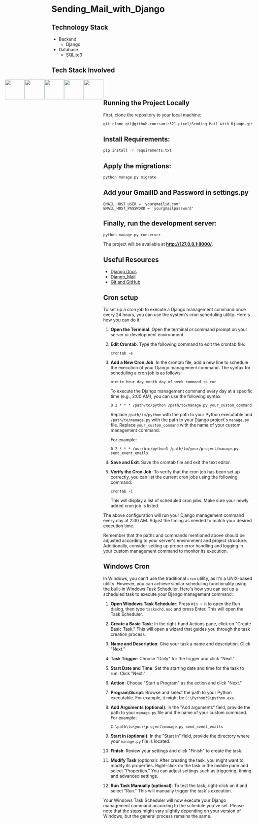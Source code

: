 # Sending_Mail_with_Django

## Technology Stack

* Backend
  * Django
* Database
  * SQLite3

## Tech Stack Involved

<div style="display: flex;justify-content: center;">

<img height="64px" width="auto" src="https://image.flaticon.com/icons/svg/919/919852.svg">
<img height="64px" width="auto" src="https://www.w3schools.com/whatis/img_css.jpg">
<img height="64px" width="auto" src="https://www.drupal.org/files/project-images/bootstrap-stack.png">
<img height="64px" width="auto" src="https://upload.wikimedia.org/wikipedia/commons/thumb/6/61/HTML5_logo_and_wordmark.svg/1200px-HTML5_logo_and_wordmark.svg.png">
<img height="64px" width="auto" src="https://twilio-cms-prod.s3.amazonaws.com/images/django-dark.width-808.png">

<div/>

<br/>
<br/>


## Running the Project Locally

First, clone the repository to your local machine:

```bash
git clone git@github.com:samir321-pixel/Sending_Mail_with_Django.git
```

## Install Requirements:

```bash
pip install -r requirements.txt
```

## Apply the migrations:

```bash
python manage.py migrate
```
## Add your GmailID and Password in settings.py
```
EMAIL_HOST_USER = 'yourgmailid.com'
EMAIL_HOST_PASSWORD = 'yourgmailpassword'
```

## Finally, run the development server:

```bash
python manage.py runserver
```

The project will be available at **http://127.0.0.1:8000/**.


## Useful Resources

- [Django Docs](https://docs.djangoproject.com/en/3.0/)
- [Django_Mail](https://docs.djangoproject.com/en/3.1/topics/email/)
- [Git and GitHub](https://www.digitalocean.com/community/tutorials/how-to-use-git-a-reference-guide)



## Cron setup
To set up a cron job to execute a Django management command once every 24 hours, you can use the system's cron scheduling utility. Here's how you can do it:

1. **Open the Terminal**:
   Open the terminal or command prompt on your server or development environment.

2. **Edit Crontab**:
   Type the following command to edit the crontab file:

   ```
   crontab -e
   ```

3. **Add a New Cron Job**:
   In the crontab file, add a new line to schedule the execution of your Django management command. The syntax for scheduling a cron job is as follows:

   ```
   minute hour day month day_of_week command_to_run
   ```

   To execute the Django management command every day at a specific time (e.g., 2:00 AM), you can use the following syntax:

   ```
   0 2 * * * /path/to/python /path/to/manage.py your_custom_command
   ```

   Replace `/path/to/python` with the path to your Python executable and `/path/to/manage.py` with the path to your Django project's `manage.py` file. Replace `your_custom_command` with the name of your custom management command.

   For example:

   ```
   0 2 * * * /usr/bin/python3 /path/to/your/project/manage.py send_event_emails
   ```

4. **Save and Exit**:
   Save the crontab file and exit the text editor.

5. **Verify the Cron Job**:
   To verify that the cron job has been set up correctly, you can list the current cron jobs using the following command:

   ```
   crontab -l
   ```

   This will display a list of scheduled cron jobs. Make sure your newly added cron job is listed.

The above configuration will run your Django management command every day at 2:00 AM. Adjust the timing as needed to match your desired execution time.

Remember that the paths and commands mentioned above should be adjusted according to your server's environment and project structure. Additionally, consider setting up proper error handling and logging in your custom management command to monitor its execution.



## Windows Cron
In Windows, you can't use the traditional `cron` utility, as it's a UNIX-based utility. However, you can achieve similar scheduling functionality using the built-in Windows Task Scheduler. Here's how you can set up a scheduled task to execute your Django management command:

1. **Open Windows Task Scheduler**:
   Press `Win + R` to open the Run dialog, then type `taskschd.msc` and press Enter. This will open the Task Scheduler.

2. **Create a Basic Task**:
   In the right-hand Actions pane, click on "Create Basic Task." This will open a wizard that guides you through the task creation process.

3. **Name and Description**:
   Give your task a name and description. Click "Next."

4. **Task Trigger**:
   Choose "Daily" for the trigger and click "Next."

5. **Start Date and Time**:
   Set the starting date and time for the task to run. Click "Next."

6. **Action**:
   Choose "Start a Program" as the action and click "Next."

7. **Program/Script**:
   Browse and select the path to your Python executable. For example, it might be `C:\Python39\python.exe`.

8. **Add Arguments (optional)**:
   In the "Add arguments" field, provide the path to your `manage.py` file and the name of your custom command. For example:

   ```
   C:\path\to\your\project\manage.py send_event_emails
   ```

9. **Start in (optional)**:
   In the "Start in" field, provide the directory where your `manage.py` file is located.

10. **Finish**:
    Review your settings and click "Finish" to create the task.

11. **Modify Task** (optional):
    After creating the task, you might want to modify its properties. Right-click on the task in the middle pane and select "Properties." You can adjust settings such as triggering, timing, and advanced settings.

12. **Run Task Manually (optional)**:
    To test the task, right-click on it and select "Run." This will manually trigger the task's execution.

Your Windows Task Scheduler will now execute your Django management command according to the schedule you've set. Please note that the steps might vary slightly depending on your version of Windows, but the general process remains the same.